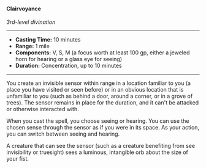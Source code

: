 #### Clairvoyance
*3rd-level divination*
___
- **Casting Time:** 10 minutes
- **Range:** 1 mile
- **Components:** V, S, M (a focus worth at least 100 gp, either a jeweled horn for hearing or a glass eye for seeing)
- **Duration:** Concentration, up to 10 minutes
___
You create an invisible sensor within range in a location familiar to you (a place you have visited or seen before) or in an obvious location that is unfamiliar to you (such as behind a door, around a corner, or in a grove of trees). The sensor remains in place for the duration, and it can't be attacked or otherwise interacted with.

When you cast the spell, you choose seeing or hearing. You can use the chosen sense through the sensor as if you were in its space. As your action, you can switch between seeing and hearing.

A creature that can see the sensor (such as a creature benefiting from see invisibility or truesight) sees a luminous, intangible orb about the size of your fist.